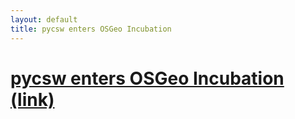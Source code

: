 ```yaml
---
layout: default
title: pycsw enters OSGeo Incubation
---
```


# [pycsw enters OSGeo Incubation (link)](http://lists.osgeo.org/pipermail/pycsw-devel/2013-April/000180.html)


